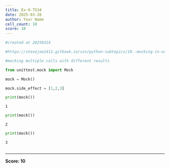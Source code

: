 ```yaml
---
title: Ex-9-7534
date: 2025-03-20
author: Your Name
cell_count: 10
score: 10
---
```


```python
#created at 20250314
```


```python
#https://stevejoe1412.gitbook.io/ssn/python-subtopics/10.-mocking-in-unit-tests
```


```python
#mocking multiple calls with different results 
```


```python
from unittest.mock import Mock
```


```python
mock = Mock()
```


```python
mock.side_effect = [1,2,3]
```


```python
print(mock())
```

    1



```python
print(mock())
```

    2



```python
print(mock())
```

    3



```python

```


---
**Score: 10**